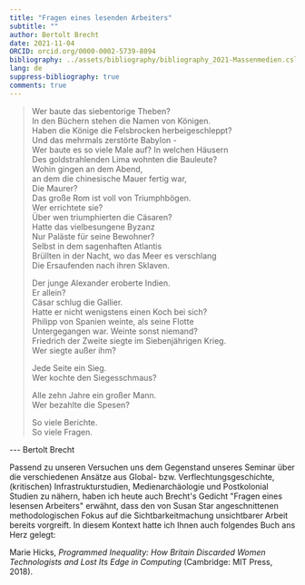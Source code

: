 ```yaml
---
title: "Fragen eines lesenden Arbeiters"
subtitle: ""
author: Bertolt Brecht
date: 2021-11-04 
ORCID: orcid.org/0000-0002-5739-8094
bibliography: ../assets/bibliography/bibliography_2021-Massenmedien.csl.json
lang: de
suppress-bibliography: true
comments: true
---
```


> Wer baute das siebentorige Theben?  
> In den Büchern stehen die Namen von Königen.  
> Haben die Könige die Felsbrocken herbeigeschleppt?  
> Und das mehrmals zerstörte Babylon -  
> Wer baute es so viele Male auf? In welchen Häusern  
> Des goldstrahlenden Lima wohnten die Bauleute?  
> Wohin gingen an dem Abend,  
> an dem die chinesische Mauer fertig war,  
> Die Maurer?  
> Das große Rom ist voll von Triumphbögen.  
> Wer errichtete sie?  
> Über wen triumphierten die Cäsaren?  
> Hatte das vielbesungene Byzanz  
> Nur Paläste für seine Bewohner?  
> Selbst in dem sagenhaften Atlantis  
> Brüllten in der Nacht, wo das Meer es verschlang  
> Die Ersaufenden nach ihren Sklaven.  
>   
> Der junge Alexander eroberte Indien.  
> Er allein?  
> Cäsar schlug die Gallier.  
> Hatte er nicht wenigstens einen Koch bei sich?  
> Philipp von Spanien weinte, als seine Flotte  
> Untergegangen war. Weinte sonst niemand?  
> Friedrich der Zweite siegte im Siebenjährigen Krieg.  
> Wer siegte außer ihm?  
>   
> Jede Seite ein Sieg.  
> Wer kochte den Siegesschmaus?  
>   
> Alle zehn Jahre ein großer Mann.  
> Wer bezahlte die Spesen?  
>   
> So viele Berichte.  
> So viele Fragen.  

--- Bertolt Brecht

Passend zu unseren Versuchen uns dem Gegenstand unseres Seminar über die verschiedenen Ansätze aus Global- bzw. Verflechtungsgeschichte, (kritischen) Infrastrukturstudien, Medienarchäologie und Postkolonial Studien zu nähern, haben ich heute auch Brecht's Gedicht "Fragen eines lesensen Arbeiters" erwähnt, dass den von Susan Star angeschnittenen methodologischen Fokus auf die Sichtbarkeitmachung unsichtbarer Arbeit bereits vorgreift. In diesem Kontext hatte ich Ihnen auch folgendes Buch ans Herz gelegt:

Marie Hicks, *Programmed Inequality: How Britain Discarded Women Technologists and Lost Its Edge in Computing* (Cambridge: MIT Press, 2018).



